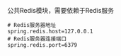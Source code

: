 公共Redis模块，需要依赖于Redis服务
    
    # Redis服务器地址
    spring.redis.host=127.0.0.1
    # Redis服务器连接端口
    spring.redis.port=6379